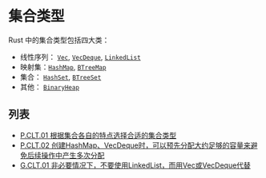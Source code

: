 # 集合类型

Rust 中的集合类型包括四大类：

-  线性序列： [`Vec`](https://doc.rust-lang.org/stable/std/vec/struct.Vec.html), [`VecDeque`](https://doc.rust-lang.org/stable/std/collections/struct.VecDeque.html), [`LinkedList`](https://doc.rust-lang.org/stable/std/collections/struct.LinkedList.html)
- 映射集：[`HashMap`](https://doc.rust-lang.org/stable/std/collections/hash_map/struct.HashMap.html), [`BTreeMap`](https://doc.rust-lang.org/stable/std/collections/struct.BTreeMap.html)
- 集合： [`HashSet`](https://doc.rust-lang.org/stable/std/collections/hash_set/struct.HashSet.html), [`BTreeSet`](https://doc.rust-lang.org/stable/std/collections/struct.BTreeSet.html)
- 其他： [`BinaryHeap`](https://doc.rust-lang.org/stable/std/collections/struct.BinaryHeap.html)

## 列表

- [P.CLT.01 根据集合各自的特点选择合适的集合类型](./collections/P.CLT.01.md)
- [P.CLT.02 创建HashMap、VecDeque时，可以预先分配大约足够的容量来避免后续操作中产生多次分配](./collections/P.CLT.02.md)
- [G.CLT.01 非必要情况下，不要使用LinkedList，而用Vec或VecDeque代替](./collections/G.CLT.01.md)